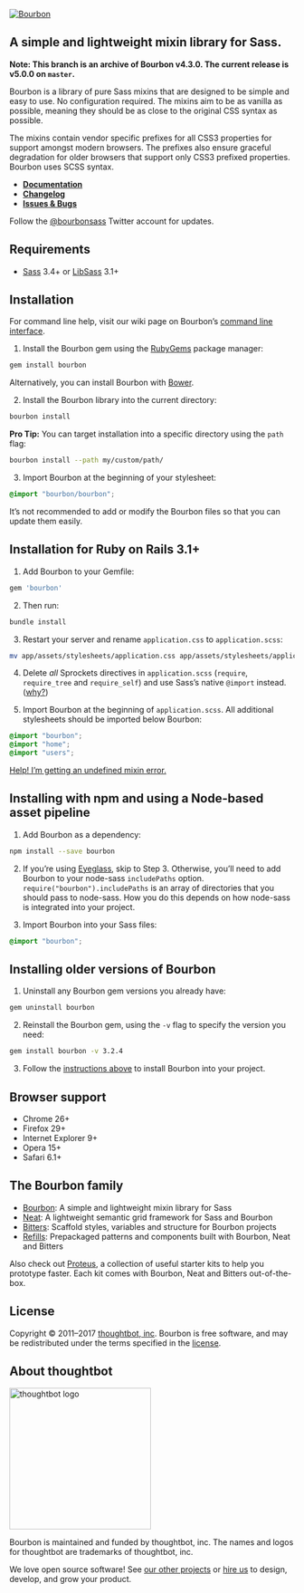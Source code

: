 [![Bourbon](http://images.thoughtbot.com/bourbon/bourbon-logo.svg)](http://bourbon.io)

## A simple and lightweight mixin library for Sass.

**Note: This branch is an archive of Bourbon v4.3.0. The current release is
v5.0.0 on `master`.**

Bourbon is a library of pure Sass mixins that are designed to be simple and easy to use. No configuration required. The mixins aim to be as vanilla as possible, meaning they should be as close to the original CSS syntax as possible.

The mixins contain vendor specific prefixes for all CSS3 properties for support amongst modern browsers. The prefixes also ensure graceful degradation for older browsers that support only CSS3 prefixed properties. Bourbon uses SCSS syntax.

- **[Documentation](http://bourbon.io/docs)**
- **[Changelog](https://github.com/thoughtbot/bourbon/releases)**
- **[Issues & Bugs](https://github.com/thoughtbot/bourbon/issues)**

Follow the [@bourbonsass](https://twitter.com/bourbonsass) Twitter account
for updates.

## Requirements

- [Sass](https://github.com/sass/sass) 3.4+ or [LibSass](https://github.com/sass/libsass) 3.1+

## Installation

For command line help, visit our wiki page on Bourbon’s [command line interface](https://github.com/thoughtbot/bourbon/wiki/Command-Line-Interface).

1. Install the Bourbon gem using the [RubyGems](https://rubygems.org) package manager:

  ```bash
  gem install bourbon
  ```

  Alternatively, you can install Bourbon with [Bower](http://bower.io).

2. Install the Bourbon library into the current directory:

  ```bash
  bourbon install
  ```

  **Pro Tip:** You can target installation into a specific directory using the `path` flag:

  ```bash
  bourbon install --path my/custom/path/
  ```

3. Import Bourbon at the beginning of your stylesheet:

  ```scss
  @import "bourbon/bourbon";
  ```

  It’s not recommended to add or modify the Bourbon files so that you can update them easily.

## Installation for Ruby on Rails 3.1+

1. Add Bourbon to your Gemfile:

  ```ruby
  gem 'bourbon'
  ```

2. Then run:

  ```bash
  bundle install
  ```

3. Restart your server and rename `application.css` to `application.scss`:

  ```bash
  mv app/assets/stylesheets/application.css app/assets/stylesheets/application.scss
  ```

4. Delete _all_ Sprockets directives in `application.scss` (`require`, `require_tree` and `require_self`) and use Sass’s native `@import` instead. ([why?](http://pivotallabs.com/structure-your-sass-files-with-import))

5. Import Bourbon at the beginning of `application.scss`. All additional stylesheets should be imported below Bourbon:

  ```scss
  @import "bourbon";
  @import "home";
  @import "users";
  ```

  [Help! I’m getting an undefined mixin error.](https://github.com/thoughtbot/bourbon/wiki/Rails-Help-%5C-Undefined-mixin)

## Installing with npm and using a Node-based asset pipeline

1. Add Bourbon as a dependency:

  ```bash
  npm install --save bourbon
  ```

2. If you’re using [Eyeglass](http://eyeglass.rocks), skip to Step 3. Otherwise, you’ll need to add Bourbon to your node-sass `includePaths` option. `require("bourbon").includePaths` is an array of directories that you should pass to node-sass. How you do this depends on how node-sass is integrated into your project.

3. Import Bourbon into your Sass files:

  ```scss
  @import "bourbon";
  ```

## Installing older versions of Bourbon

1. Uninstall any Bourbon gem versions you already have:

  ```bash
  gem uninstall bourbon
  ```

2. Reinstall the Bourbon gem, using the `-v` flag to specify the version you need:

  ```bash
  gem install bourbon -v 3.2.4
  ```

3. Follow the [instructions above](#installation) to install Bourbon into your project.

## Browser support

- Chrome 26+
- Firefox 29+
- Internet Explorer 9+
- Opera 15+
- Safari 6.1+

## The Bourbon family

- [Bourbon](https://github.com/thoughtbot/bourbon): A simple and lightweight mixin library for Sass
- [Neat](https://github.com/thoughtbot/neat): A lightweight semantic grid framework for Sass and Bourbon
- [Bitters](https://github.com/thoughtbot/bitters): Scaffold styles, variables and structure for Bourbon projects
- [Refills](https://github.com/thoughtbot/refills): Prepackaged patterns and components built with Bourbon, Neat and Bitters

Also check out [Proteus](https://github.com/thoughtbot/proteus), a collection of useful starter kits to help you prototype faster. Each kit comes with Bourbon, Neat and Bitters out-of-the-box.

## License

Copyright © 2011–2017 [thoughtbot, inc](http://thoughtbot.com).
Bourbon is free software,
and may be redistributed under the terms specified in the [license](LICENSE.md).

## About thoughtbot

[<img src="http://thoughtbot.github.io/images/signature.svg" width="250" alt="thoughtbot logo">][hire]

Bourbon is maintained and funded by thoughtbot, inc.
The names and logos for thoughtbot are trademarks of thoughtbot, inc.

We love open source software!
See [our other projects][community] or
[hire us][hire] to design, develop, and grow your product.

[community]: https://thoughtbot.com/community?utm_source=github
[hire]: https://thoughtbot.com/hire-us?utm_source=github
